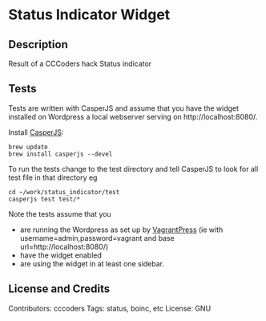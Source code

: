 # Status Indicator Widget
## Description 
Result of a CCCoders hack
Status indicator

## Tests 
Tests are written with CasperJS and assume that you have the widget installed on Wordpress a local webserver serving on http://localhost:8080/.

Install [CasperJS](http://docs.casperjs.org/en/latest/installation.html#installing-from-homebrew-osx):

    brew update
    brew install casperjs --devel

To run the tests change to the test directory and tell CasperJS to look for all test file in that directory eg

    cd ~/work/status_indicator/test
    casperjs test test/*

Note the tests assume that you
* are running the Wordpress as set up by [VagrantPress](http://vagrantpress.org/)  (ie with username=admin,password=vagrant and base url=http://localhost:8080/)
* have the widget enabled
* are using the widget in at least one sidebar.

## License and Credits
Contributors: cccoders
Tags: status, boinc, etc
License: GNU






